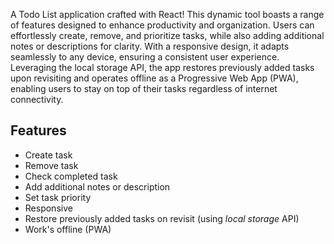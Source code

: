  A Todo List application crafted with React! 
 This dynamic tool boasts a range of features designed to enhance productivity and organization. 
 Users can effortlessly create, remove, and prioritize tasks, while also adding additional notes or descriptions for clarity. 
 With a responsive design, it adapts seamlessly to any device, ensuring a consistent user experience. Leveraging the local storage API, the app restores previously added tasks upon 
  revisiting and operates offline as a Progressive Web App (PWA), enabling users to stay on top of their tasks regardless of internet connectivity.

## Features

- Create task
- Remove task
- Check completed task
- Add additional notes or description
- Set task priority
- Responsive
- Restore previously added tasks on revisit (using _local storage_ API)
- Work's offline (PWA)



